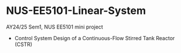 # NUS-EE5101-Linear-System
AY24/25 Sem1, NUS EE5101 mini project
* Control System Design of a Continuous-Flow Stirred Tank Reactor (CSTR)

